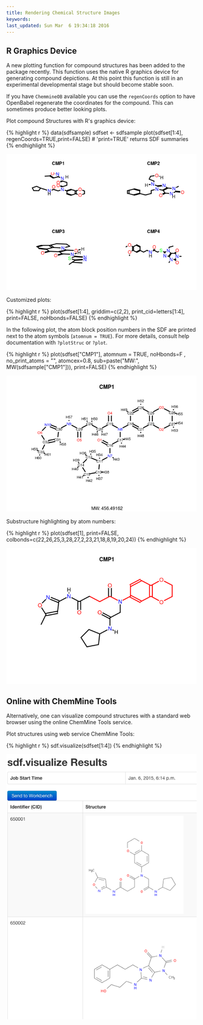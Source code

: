 ```yaml
---
title: Rendering Chemical Structure Images
keywords: 
last_updated: Sun Mar  6 19:34:18 2016
---
```


## R Graphics Device

A new plotting function for compound structures has been added to the
package recently. This function uses the native R graphics device for
generating compound depictions. At this point this function is still in
an experimental developmental stage but should become stable soon.  

If you have `ChemmineOB` available you can use the `regenCoords`
option to have OpenBabel regenerate the coordinates for the compound.
This can sometimes produce better looking plots.

Plot compound Structures with R's graphics device: 

{% highlight r %}
 data(sdfsample)
 sdfset <- sdfsample
 plot(sdfset[1:4], regenCoords=TRUE,print=FALSE) # 'print=TRUE' returns SDF summaries
{% endhighlight %}

![](ChemmineR_files/plotstruct2-1.png)


Customized plots: 

{% highlight r %}
 plot(sdfset[1:4], griddim=c(2,2), print_cid=letters[1:4], print=FALSE, 
		noHbonds=FALSE) 
{% endhighlight %}


In the following plot, the atom block position numbers in the SDF are
printed next to the atom symbols (`atomnum = TRUE`). For
more details, consult help documentation with
`?plotStruc` or `?plot`. 

{% highlight r %}
 plot(sdfset["CMP1"], atomnum = TRUE, noHbonds=F , no_print_atoms = "",
	  	atomcex=0.8, sub=paste("MW:", MW(sdfsample["CMP1"])), print=FALSE) 
{% endhighlight %}

![](ChemmineR_files/plotstruct3-1.png)


Substructure highlighting by atom numbers: 

{% highlight r %}
 plot(sdfset[1], print=FALSE, colbonds=c(22,26,25,3,28,27,2,23,21,18,8,19,20,24)) 
{% endhighlight %}

![](ChemmineR_files/plotstruct4-1.png)


## Online with ChemMine Tools

Alternatively, one can visualize compound structures with a standard web
browser using the online ChemMine Tools service.

Plot structures using web service ChemMine Tools: 

{% highlight r %}
 sdf.visualize(sdfset[1:4]) 
{% endhighlight %}

![Figure: Visualization webpage created by calling `sdf.visualize`.](ChemmineR_files/visualizescreenshot-small.png)



